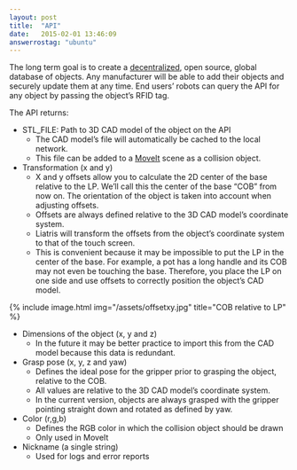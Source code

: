 ```yaml
---
layout: post
title:  "API"
date:   2015-02-01 13:46:09
answerrostag: "ubuntu"
---
```


The long term goal is to create a [decentralized](http://www.cnbc.com/2014/11/13/forget-currency-bitcoin-tech-could-disrupt-massively.html), open source, global database of objects.  Any manufacturer will be able to add their objects and securely update them at any time. End users’ robots can query the API for any object by passing the object’s RFID tag.

The API returns:

* STL_FILE: Path to 3D CAD model of the object on the API
    * The CAD model’s file will automatically be cached to the local network.
    * This file can be added to a [MoveIt](http://liatris.org/2015/02/01/9/) scene as a collision object.
* Transformation (x and y)
    * X and y offsets allow you to calculate the 2D center of the base relative to the LP.  We’ll call this the center of the base “COB” from now on. The orientation of the object is taken into account when adjusting offsets.
    * Offsets are always defined relative to the 3D CAD model’s coordinate system.
    * Liatris will transform the offsets from the object’s coordinate system to that of the  touch screen.
    * This is convenient because it may be impossible to put the LP in the center of the base. For example, a pot has a long handle and its COB may not even be touching the base. Therefore, you place the LP on one side and use offsets to correctly position the object’s CAD model.

{% include image.html img="/assets/offsetxy.jpg" title="COB relative to LP" %}

* Dimensions of the object (x, y and z)
    * In the future it may be better practice to import this from the CAD model because this data is redundant.
* Grasp pose (x, y, z and yaw)
    * Defines the ideal pose for the gripper prior to grasping the object, relative to the COB.
    * All values are relative to the 3D CAD model’s coordinate system.
    * In the current version, objects are always grasped with the gripper pointing straight down and rotated as defined by yaw.
* Color (r,g,b)
    * Defines the RGB color in which the collision object should be drawn
    * Only used in MoveIt
* Nickname (a single string)
    * Used for logs and error reports